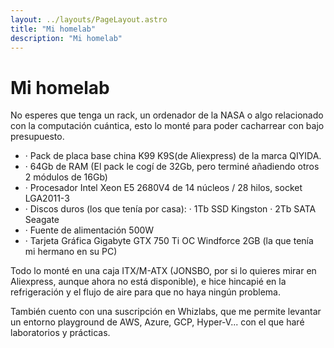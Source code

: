 ```yaml
---
layout: ../layouts/PageLayout.astro
title: "Mi homelab"
description: "Mi homelab"
---
```


# Mi homelab

No esperes que tenga un rack, un ordenador de la NASA o algo relacionado con la computación cuántica, esto lo monté para poder cacharrear con bajo presupuesto.

* · Pack de placa base china K99 K9S(de Aliexpress) de la marca QIYIDA.
* · 64Gb de RAM (El pack le cogí de 32Gb, pero terminé añadiendo otros 2 módulos de 16Gb)
* · Procesador Intel Xeon E5 2680V4 de 14 núcleos / 28 hilos, socket LGA2011-3
* · Discos duros (los que tenía por casa):
    · 1Tb SSD Kingston
    · 2Tb SATA Seagate
* · Fuente de alimentación 500W
* · Tarjeta Gráfica Gigabyte GTX 750 Ti OC Windforce 2GB (la que tenía mi hermano en su PC)

Todo lo monté en una caja ITX/M-ATX (JONSBO, por si lo quieres mirar en Aliexpress, aunque ahora no está disponible), e hice hincapié en la refrigeración y el flujo de aire para que no haya ningún problema.

También cuento con una suscripción en Whizlabs, que me permite levantar un entorno playground de AWS, Azure, GCP, Hyper-V... con el que haré laboratorios y prácticas.